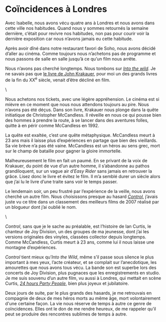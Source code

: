 # Coïncidences à Londres

Avec Isabelle, nous avons vécu quatre ans à Londres et nous avons dans cette ville nos habitudes. Quand nous y sommes retournés la semaine dernière, c’était pour revivre nos habitudes, non pas pour courir voir la dernière exposition car nous n’avons jamais eu cette habitude.

Après avoir dîné dans notre restaurant favori de Soho, nous avons décidé d’aller au cinéma. Comme toujours nous n’achetons pas de programme et nous passons de salle en salle jusqu’à ce qu’un film nous arrête.

Nous n’avons pas cherché longtemps. Nous tombons sur [*Into the wild*](http://www.intothewild-lefilm.com/). Je ne savais pas que [le livre de John Krakauer](http://en.wikipedia.org/wiki/Into_the_Wild), pour moi un des grands livres de la fin du XX<sup>e</sup> siècle, venait d’être décliné en film.

\

Nous achetons nos tickets, avec une légère appréhension. Le cinéma est si mièvre en ce moment que nous nous attendons toujours au pire. Nous n’avons pas été déçus. Dans son livre, Krakauer nous plonge dans la quête initiatique de Christopher McCandless. Il réveille en nous ce qui pousse bien des hommes à prendre la route, à se lancer dans des aventures folles, quitte à en périr comme McCandless en 1992.

La quête est exaltée, c’est une quête métaphysique. McCandless meurt à 23 ans mais il laisse plus d’expériences en partage que bien des vieillards. Sa vie brève n’a pas été vaine. McCandless est un héros au sens grec, mort sur le champ de bataille pour gagner la gloire immortelle.

Malheureusement le film en fait un paumé. En se privant de la voix de Krakauer, du point de vue d’un autre homme, il s’abandonne au pathos grandiloquent, sur un vague air d’*Easy Rider* sans jamais en retrouver la grâce. Lisez donc le livre et évitez le film. Il m’a semblé durer un siècle alors que j’ai lu le livre d’une traite sans voir le temps passer.

Le lendemain soir, un peu frustré par l’expérience de la veille, nous avons cherché un autre film. Nous choisissons presque au hasard [*Control*](http://www.controlthemovie.com/), j’avais juste vu ce titre dans un classement des meilleurs films de 2007 réalisé par un blogueur dont j’ai oublié le nom.

\

*Control*, sans que je le sache au préalable, est l’histoire de Ian Curtis, le chanteur de Joy Division, un des groupes de ma jeunesse, dont j’ai les versions originales des vinyles, classées collector depuis longtemps. Comme McCandless, Curtis meurt à 23 ans, comme lui il nous laisse une montagne d’expériences.

*Control* tient mieux qu’*Into the Wild*, même s’il passe sous silence le plus important à mes yeux, l’acte créateur, et se complait sur l’anecdotique, les amourettes que nous avons tous vécu. La bande son est superbe lors des concerts de Joy Division, plus pugnaces que les enregistrements en studio. Je me suis souvenu d’un autre film, vu aussi à Londres, qui mettait en scène Curtis, [*24 hours Party People*](http://www.partypeoplemovie.com/), bien plus joyeux et jubilatoire.

Deux jours de suite, par le plus grands des hasards, je me retrouvais en compagnie de deux de mes héros morts au même âge, mort volontairement d'une certaine façon. La vie nous réserve de temps à autre ce genre de coïncidences. Elles ont le don de me rendre heureux, de me rappeler qu’il peut se produire des rencontres sublimes de temps à autre.